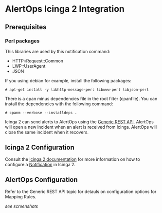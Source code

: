 # AlertOps Icinga 2 Integration

## Prerequisites

### Perl packages

This libraries are used by this notification command:

* HTTP::Request::Common
* LWP::UserAgent
* JSON

If you using debian for example, install the following packages:

    # apt-get install -y libhttp-message-perl libwww-perl libjson-perl

There is a cpan minus dependencies file in the root filter (cpanfile). You can
install the dependencies with the following command:

    # cpanm --verbose --installdeps .

Icinga 2 can send alerts to AlertOps using the [Generic REST API](http://help.alertops.com/default.aspx/MyWiki/Generic%20REST%20API.html).
AlertOps will open a new incident when an alert is received from Icinga.
AlertOps will close the same incident when it recovers.

## Icinga 2 Configuration
Consult the [Icinga 2 documentation](http://docs.icinga.org/icinga2/latest/doc)
for more information on how to configure a [Notification](http://docs.icinga.org/icinga2/latest/doc/module/icinga2/chapter/monitoring-basics#notifications)
in Icinga 2.

## AlertOps Configuration
Refer to the Generic REST API topic for detauls on configuration options for
Mapping Rules.

_see screenshots_

